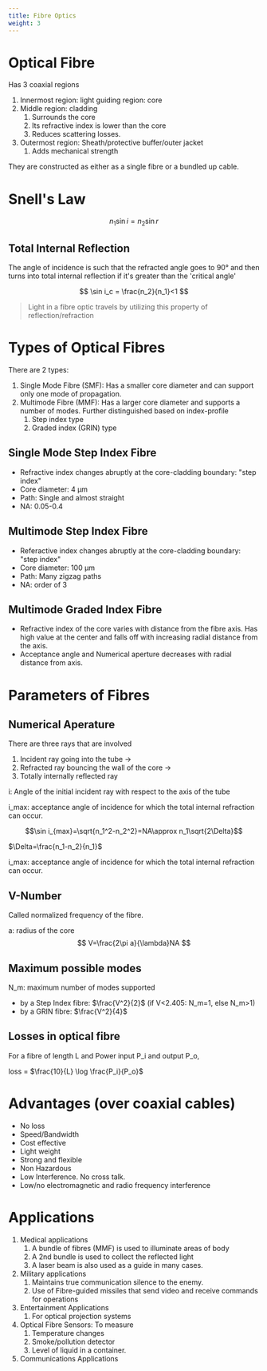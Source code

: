 ```yaml
---
title: Fibre Optics
weight: 3
---
```

# Optical Fibre

Has 3 coaxial regions
1. Innermost region: light guiding region: core
2. Middle region: cladding
	1. Surrounds the core
	2. Its refractive index is lower than the core
	3. Reduces scattering losses.
3. Outermost region: Sheath/protective buffer/outer jacket
	1. Adds mechanical strength

They are constructed as either as a single fibre or a bundled up cable.

# Snell's Law

$$
n_1 \sin i = n_2 \sin r
$$

## Total Internal Reflection

The angle of incidence is such that the refracted angle goes to 90° and then turns into total internal reflection if it's greater than the 'critical angle'

$$
\sin i_c = \frac{n_2}{n_1}<1
$$

> Light in a fibre optic travels by utilizing this property of reflection/refraction
# Types of Optical Fibres

There are 2 types:
1. Single Mode Fibre (SMF): Has a smaller core diameter and can support only one mode of propagation.
2. Multimode Fibre (MMF): Has a larger core diameter and supports a number of modes. Further distinguished based on index-profile
	1. Step index type
	2. Graded index (GRIN) type

## Single Mode Step Index Fibre
* Refractive index changes abruptly at the core-cladding boundary: "step index"
* Core diameter: 4 μm
* Path: Single and almost straight
* NA: 0.05-0.4

## Multimode Step Index Fibre
* Referactive index changes abruptly at the core-cladding boundary: "step index"
* Core diameter: 100 μm
* Path: Many zigzag paths
* NA: order of 3

## Multimode Graded Index Fibre
* Refractive index of the core varies with distance from the fibre axis. Has high value at the center and falls off with increasing radial distance from the axis.
* Acceptance angle and Numerical aperture decreases with radial distance from axis.

# Parameters of Fibres

## Numerical Aperature

There are three rays that are involved
1. Incident ray going into the tube →
2. Refracted ray bouncing the wall of the core →
3. Totally internally reflected ray

i: Angle of the initial incident ray with respect to the axis of the tube

i_max: acceptance angle of incidence for which the total internal refraction can occur.

$$\sin i_{max}=\sqrt{n_1^2-n_2^2}=NA\approx n_1\sqrt{2\Delta}$$

$\Delta=\frac{n_1-n_2}{n_1}$

i_max: acceptance angle of incidence for which the total internal refraction can occur.

## V-Number

Called normalized frequency of the fibre.

a: radius of the core
$$
V=\frac{2\pi a}{\lambda}NA
$$

## Maximum possible modes

N_m: maximum number of modes supported 

* by a Step Index fibre: $\frac{V^2}{2}$ (if V<2.405: N_m=1, else N_m>1)
* by a GRIN fibre: $\frac{V^2}{4}$

## Losses in optical fibre

For a fibre of length L and Power input P_i and output P_o,

loss = $\frac{10}{L} \log \frac{P_i}{P_o}$

# Advantages (over coaxial cables)

* No loss
* Speed/Bandwidth
* Cost effective
* Light weight
* Strong and flexible
* Non Hazardous
* Low Interference. No cross talk.
* Low/no electromagnetic and radio frequency interference

# Applications

1. Medical applications
	1. A bundle of fibres (MMF) is used to illuminate areas of body
	2. A 2nd bundle is used to collect the reflected light
	3. A laser beam is also used as a guide in many cases.
2. Military applications
	1. Maintains true communication silence to the enemy.
	2. Use of Fibre-guided missiles that send video and receive commands for operations
3. Entertainment Applications
	1. For optical projection systems
4. Optical Fibre Sensors: To measure 
	1. Temperature changes
	2. Smoke/pollution detector
	3. Level of liquid in a container.
5. Communications Applications